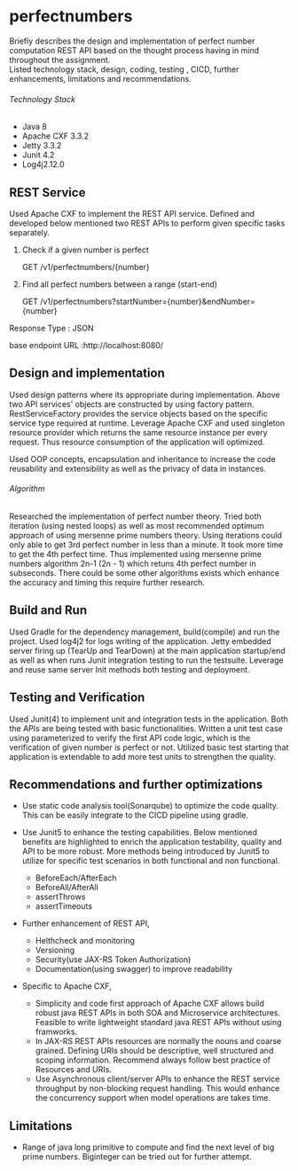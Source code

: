 # perfectnumbers

Briefly describes the design and implementation of perfect number computation REST API based on the thought process having in mind throughout the assignment.  
Listed technology stack, design, coding, testing , CICD, further enhancements, limitations and recommendations.  

###### Technology Stack
- Java 8
- Apache CXF 3.3.2
- Jetty  3.3.2
- Junit 4.2
- Log4j2.12.0


## REST Service 

Used Apache CXF to implement the REST API service. Defined and developed below mentioned two REST APIs to perform given specific tasks separately.

1. Check if a given number is perfect

    GET /v1/perfectnumbers/{number}

2. Find all perfect numbers between a range (start-end)

    GET /v1/perfectnumbers?startNumber={number}&endNumber={number}

Response Type : JSON

base endpoint URL :http://localhost:8080/

## Design and implementation

Used design patterns where its appropriate during implementation. Above two API services' objects are constructed by using factory pattern. RestServiceFactory provides the service objects based on the specific service type required at runtime.
Leverage Apache CXF and used singleton resource provider which returns the same resource instance per every request. Thus resource consumption of the application will optimized.  

Used OOP concepts, encapsulation and inheritance to increase the code reusability and extensibility as well as the privacy of data in instances.   

###### Algorithm
Researched the implementation of perfect number theory. Tried both iteration (using nested loops) as well as most recommended optimum approach of using mersenne prime numbers theory. Using iterations could only able to get 3rd perfect number in less than a minute. It took more time to get the 4th perfect time. Thus implemented using mersenne prime numbers algorithm 2n-1 (2n - 1) which retuns 4th perfect number in subseconds. There could be some other algorithms exists which enhance the accuracy and timing this require further research.    

## Build and Run

Used Gradle for the dependency management, build(compile) and run the project. Used log4j2 for logs writing of the application.  Jetty embedded server firing up (TearUp and TearDown)  at the main application startup/end as well as when runs Junit integration testing to run the testsuite. Leverage and reuse same server Init methods both testing and deployment.



## Testing and Verification

Used Junit(4) to implement unit and integration tests in the application. Both the APIs are being tested with basic functionalities.  Written a unit test case using parameterized to verify the first API code logic, which is the verification of given number is perfect or not. Utilized basic test starting that application is extendable to add more test units to strengthen the quality.

## Recommendations and further optimizations

- Use static code analysis tool(Sonarqube) to optimize the code quality. This can be easily integrate to the CICD pipeline using gradle. 

- Use Junit5 to enhance the testing capabilities. Below mentioned benefits are highlighted to enrich the application testability, quality and API to be more robust. 
More methods being introduced by Junit5 to utilize for specific test scenarios in both functional and non functional. 
  - BeforeEach/AfterEach
  - BeforeAll/AfterAll
  - assertThrows
  - assertTimeouts

-  Further enhancement of REST API, 
   - Helthcheck and monitoring
   - Versioning
   - Security(use JAX-RS Token Authorization)
   - Documentation(using swagger) to improve readability
-  Specific to Apache CXF,
   - Simplicity and code first approach of Apache CXF allows build robust java REST APIs in both SOA and Microservice architectures. Feasible to write lightweight standard java REST APIs without using framworks.
   - In JAX-RS REST APIs resources are normally the nouns and coarse grained. Defining URIs should be descriptive, well structured and scoping information. Recommend always follow best practice of Resources and URIs.
   - Use Asynchronous client/server APIs to enhance the REST service throughput by non-blocking request handling. This would enhance the concurrency support when model operations are takes time.

## Limitations
- Range of java long primitive to compute and find the next level of big prime numbers. Biginteger can be tried out for further attempt. 

